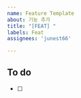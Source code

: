 ```yaml
---
name: Feature Template
about: 기능 추가
title: "[FEAT] "
labels: Feat
assignees: 'junest66'

---
```


## To do
- [ ]

